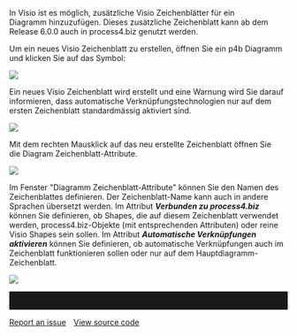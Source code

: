 

In Visio ist es möglich, zusätzliche Visio Zeichenblätter für ein
Diagramm hinzuzufügen. Dieses zusätzliche Zeichenblatt kann ab dem
Release 6.0.0 auch in process4.biz genutzt werden.

Um ein neues Visio Zeichenblatt zu erstellen, öffnen Sie ein p4b
Diagramm und klicken Sie auf das Symbol:

![](//images.ctfassets.net/utx1h0gfm1om/44cdnnmzBYU0KmWsYqQ66A/2c91a92d5edda19fec321b4c4250b7d6/1018304.png)

Ein neues Visio Zeichenblatt wird erstellt und eine Warnung wird Sie
darauf informieren, dass automatische Verknüpfungstechnologien nur auf
dem ersten Zeichenblatt standardmässig aktiviert sind.

![](//images.ctfassets.net/utx1h0gfm1om/1ZeQijzmZ2KYmCcqY4eGwe/7f6dd7efd60d1c9b132b157b7b093fb5/1018300.png)  
  
Mit dem rechten Mausklick auf das neu erstellte Zeichenblatt öffnen Sie
die Diagram Zeichenblatt-Attribute.

![](//images.ctfassets.net/utx1h0gfm1om/1iLnKIc58EoIsAw6K0eosY/d65b868d0fd39a426549d8af698848d6/1018312.png)  
  
Im Fenster "Diagramm Zeichenblatt-Attribute" können Sie den Namen des
Zeichenblattes definieren. Der Zeichenblatt-Name kann auch in andere
Sprachen übersetzt werden. Im Attribut ***Verbunden zu process4.biz***
können Sie definieren, ob Shapes, die auf diesem Zeichenblatt verwendet
werden, process4.biz-Objekte (mit entsprechenden Attributen) oder reine
Visio Shapes sein sollen. Im Attribut ***Automatische Verknüpfungen
aktivieren*** können Sie definieren, ob automatische Verknüpfungen auch
im Zeichenblatt funktionieren sollen oder nur auf dem
Hauptdiagramm-Zeichenblatt.

![](//images.ctfassets.net/utx1h0gfm1om/6X7Ci9AoGQKYOYUwA44U8Q/af182ee81f1f504125d60916a583098c/1018308.png)


<hr style="padding-top:2rem" />
<a href="https://github.com/process4/docs/issues" target="_blank" class="bgw btn btn-primary btn-lg shadow-sm">Report an issue</a>
<a href="https://github.com/process4/docs" target="_blank" class="bgw btn btn-primary btn-lg shadow-sm" style="margin-left:10px;">View source code</a>